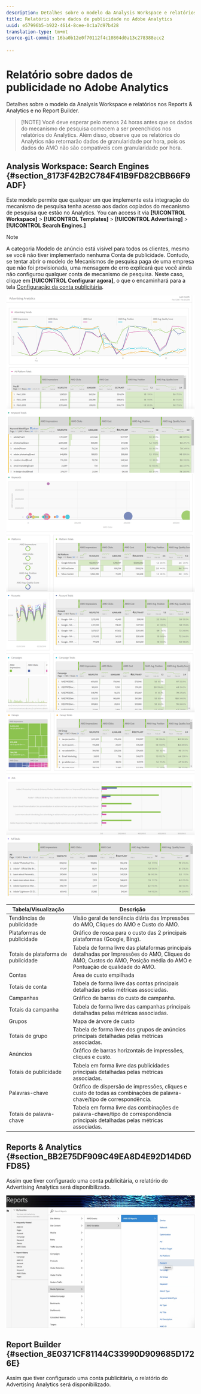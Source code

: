 ```yaml
---
description: Detalhes sobre o modelo da Analysis Workspace e relatórios nos Reports & Analytics e no Report Builder.
title: Relatório sobre dados de publicidade no Adobe Analytics
uuid: e57996b5-b922-4614-8cee-0c1a7d97b428
translation-type: tm+mt
source-git-commit: 16ba0b12e0f70112f4c10804d0a13c278388ecc2

---
```



# Relatório sobre dados de publicidade no Adobe Analytics

Detalhes sobre o modelo da Analysis Workspace e relatórios nos Reports &amp; Analytics e no Report Builder.

> [!NOTE] Você deve esperar pelo menos 24 horas antes que os dados do mecanismo de pesquisa comecem a ser preenchidos nos relatórios do Analytics. Além disso, observe que os relatórios do Analytics não retornarão dados de granularidade por hora, pois os dados do AMO não são compatíveis com granularidade por hora.

## Analysis Workspace: Search Engines {#section_8173F42B2C784F41B9FD82CBB66F9ADF}

Este modelo permite que qualquer um que implemente esta integração do mecanismo de pesquisa tenha acesso aos dados copiados do mecanismo de pesquisa que estão no Analytics. You can access it via **[!UICONTROL Workspace]** &gt; **[!UICONTROL Templates]** &gt; **[!UICONTROL Advertising]** &gt; **[!UICONTROL Search Engines.]**

>[!NOTE]
>
>A categoria Modelo de anúncio está visível para todos os clientes, mesmo se você não tiver implementado nenhuma Conta de publicidade. Contudo, se tentar abrir o modelo de Mecanismos de pesquisa paga de uma empresa que não foi provisionada, uma mensagem de erro explicará que você ainda não configurou qualquer conta de mecanismo de pesquisa. Neste caso, clique em **[!UICONTROL Configurar agora]**, o que o encaminhará para a tela [Configuração da conta publicitária](/help/integrate/c-advertising-analytics/c-adanalytics-workflow/aa-create-ad-account.md).

![](assets/aa_aw.png)  ![](assets/aa_aw2.png) ![](assets/aa_aw3.png) ![](assets/aa_aw4.png)  ![](assets/aa_aw5.png) ![](assets/aa_aw6.png)

| Tabela/Visualização | Descrição |
|--- |--- |
| Tendências de publicidade | Visão geral de tendência diária das Impressões do AMO, Cliques do AMO e Custo do AMO. |
| Plataformas de publicidade | Gráfico de rosca para o custo das 2 principais plataformas (Google, Bing). |
| Totais de plataforma de publicidade | Tabela de forma livre das plataformas principais detalhadas por Impressões do AMO, Cliques do AMO, Custos do AMO, Posição média do AMO e Pontuação de qualidade do AMO. |
| Contas | Área de custo empilhada |
| Totais de conta | Tabela de forma livre das contas principais detalhadas pelas métricas associadas. |
| Campanhas | Gráfico de barras do custo de campanha. |
| Totais da campanha | Tabela de forma livre das campanhas principais detalhadas pelas métricas associadas. |
| Grupos | Mapa de árvore de custo |
| Totais de grupo | Tabela de forma livre dos grupos de anúncios principais detalhadas pelas métricas associadas. |
| Anúncios | Gráfico de barras horizontais de impressões, cliques e custo. |
| Totais de publicidade | Tabela em forma livre das publicidades principais detalhadas pelas métricas associadas. |
| Palavras-chave | Gráfico de dispersão de impressões, cliques e custo de todas as combinações de palavra-chave/tipo de correspondência. |
| Totais de palavra-chave | Tabela em forma livre das combinações de palavra-chave/tipo de correspondência principais detalhadas pelas métricas associadas. |

## Reports &amp; Analytics {#section_BB2E75DF909C49EA8D4E92D14D6DFD85}

Assim que tiver configurado uma conta publicitária, o relatório do Advertising Analytics será disponibilizado.

![](assets/aa_randa.png)

## Report Builder {#section_8E0371CF81144C33990D909685D1726E}

Assim que tiver configurado uma conta publicitária, o relatório do Advertising Analytics será disponibilizado.
